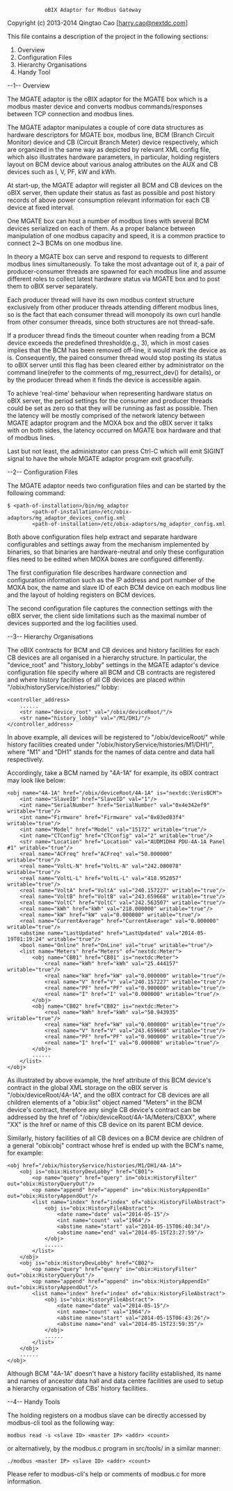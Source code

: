 				oBIX Adaptor for Modbus Gateway
 
Copyright (c) 2013-2014 Qingtao Cao [harry.cao@nextdc.com]    

This file contains a description of the project in the following sections:

1. Overview
2. Configuration Files
3. Hierarchy Organisations
4. Handy Tool


--1-- Overview

The MGATE adaptor is the oBIX adaptor for the MGATE box which is a modbus master device and converts modbus commands/responses between TCP connection and modbus lines.

The MGATE adaptor manipulates a couple of core data structures as hardware descriptors for MGATE box, modbus line, BCM (Branch Circuit Monitor) device and CB (Circuit Branch Meter) device respectively, which are organized in the same way as depicted by relevant XML config file, which also illustrates hardware parameters, in particular, holding registers layout on BCM device about various analog attributes on the AUX and CB devices such as I, V, PF, kW and kWh.

At start-up, the MGATE adaptor will register all BCM and CB devices on the oBIX server, then update their status as fast as possible and post history records of above power consumption relevant information for each CB device at fixed interval.

One MGATE box can host a number of modbus lines with several BCM devices serialized on each of them. As a proper balance between manipulation of one modbus capacity and speed, it is a common practice to connect 2~3 BCMs on one modbus line.

In theory a MGATE box can serve and respond to requests to different modbus lines simultaneously. To take the most advantage out of it, a pair of producer-consumer threads are spawned for each modbus line and assume different roles to collect latest hardware status via MGATE box and to post them to oBIX server separately.

Each producer thread will have its own modbus context structure exclusively from other producer threads attending different modbus lines, so is the fact that each consumer thread will monopoly its own curl handle from other consumer threads, since both structures are not thread-safe.

If a producer thread finds the timeout counter when reading from a BCM device exceeds the predefined threshold(e.g., 3), which in most cases implies that the BCM has been removed off-line, it would mark the device as is. Consequently, the paired consumer thread would stop posting its status to oBIX server until this flag has been cleared either by administrator on the command line(refer to the comments of mg_resurrect_dev() for details), or by the producer thread when it finds the device is accessible again.

To achieve 'real-time' behaviour when representing hardware status on oBIX server, the period settings for the consumer and producer threads could be set as zero so that they will be running as fast as possible. Then the latency will be mostly comprised of the network latency between MGATE adaptor program and the MOXA box and the oBIX server it talks with on both sides, the latency occurred on MGATE box hardware and that of modbus lines.

Last but not least, the administrator can press Ctrl-C which will emit SIGINT signal to have the whole MGATE adaptor program exit gracefully. 


--2-- Configuration Files

The MGATE adaptor needs two configuration files and can be started by the following command:

	$ <path-of-installation>/bin/mg_adaptor
			<path-of-installation>/etc/obix-adaptors/mg_adaptor_devices_config.xml
			<path-of-installation>/etc/obix-adaptors/mg_adaptor_config.xml

Both above configuration files help extract and separate hardware configurables and settings away from the mechanism implemented by binaries, so that binaries are hardware-neutral and only these configuration files need to be edited when MOXA boxes are configured differently.

The first configuration file describes hardware connection and configuration information such as the IP address and port number of the MOXA box, the name and slave ID of each BCM device on each modbus line and the layout of holding registers on BCM devices.

The second configuration file captures the connection settings with the oBIX server, the client side limitations such as the maximal number of devices supported and the log facilities used.


--3-- Hierarchy Organisations

The oBIX contracts for BCM and CB devices and history facilities for each CB devices are all organised in a hierarchy structure. In particular, the "device_root" and "history_lobby" settings in the MGATE adaptor's device configuration file specify where all BCM and CB contracts are registered and where history facilities of all CB devices are placed within "/obix/historyService/histories/" lobby:

	<controller_address>
		......
		<str name="device_root" val="/obix/deviceRoot/"/>
		<str name="history_lobby" val="/M1/DH1/"/>
	</controller_address>

In above example, all devices will be registered to "/obix/deviceRoot/" while history facilities created under "/obix/historyService/histories/M1/DH1/", where "M1" and "DH1" stands for the names of data centre and data hall respectively.

Accordingly, take a BCM named by "4A-1A" for example, its oBIX contract may look like below:

	<obj name="4A-1A" href="/obix/deviceRoot/4A-1A" is="nextdc:VerisBCM">
		<int name="SlaveID" href="SlaveID" val="1"/>
		<int name="SerialNumber" href="SerialNumber" val="0x4e342ef9" writable="true"/>
		<int name="Firmware" href="Firmware" val="0x03ed03f4" writable="true"/>
		<int name="Model" href="Model" val="15172" writable="true"/>
		<int name="CTConfig" href="CTConfig" val="2" writable="true"/>
		<str name="Location" href="Location" val="AUDM1DH4 PDU-4A-1A Panel #1" writable="true"/>
		<real name="ACFreq" href="ACFreq" val="50.000000" writable="true"/>
		<real name="VoltL-N" href="VoltL-N" val="242.080078" writable="true"/>
		<real name="VoltL-L" href="VoltL-L" val="418.952057" writable="true"/>
		<real name="VoltA" href="VoltA" val="240.157227" writable="true"/>
		<real name="VoltB" href="VoltB" val="243.659668" writable="true"/>
		<real name="VoltC" href="VoltC" val="242.563507" writable="true"/>
		<real name="kWh" href="kWh" val="218.000000" writable="true"/>
		<real name="kW" href="kW" val="0.000000" writable="true"/>
		<real name="CurrentAverage" href="CurrentAverage" val="0.000000" writable="true"/>
		<abstime name="LastUpdated" href="LastUpdated" val="2014-05-19T01:19:24" writable="true"/>
		<bool name="Online" href="OnLine" val="true" writable="true"/>
		<list name="Meters" href="Meters" of="nextdc:Meter">
			<obj name="CB01" href="CB01" is="nextdc:Meter">
				<real name="kWh" href="kWh" val="25.444157" writable="true"/>
				<real name="kW" href="kW" val="0.000000" writable="true"/>
				<real name="V" href="V" val="240.157227" writable="true"/>
				<real name="PF" href="PF" val="0.900000" writable="true"/>
				<real name="I" href="I" val="0.000000" writable="true"/>
			</obj>
			<obj name="CB02" href="CB02" is="nextdc:Meter">
				<real name="kWh" href="kWh" val="50.943935" writable="true"/>
				<real name="kW" href="kW" val="0.000000" writable="true"/>
				<real name="V" href="V" val="243.659668" writable="true"/>
				<real name="PF" href="PF" val="0.900000" writable="true"/>
				<real name="I" href="I" val="0.000000" writable="true"/>
			</obj>
			......
		</list>
	</obj>

As illustrated by above example, the href attribute of this BCM device's contract in the global XML storage on the oBIX server is "/obix/deviceRoot/4A-1A", and the oBIX contract for CB devices are all children elements of a "obix:list" object named "Meters" in the BCM device's contract, therefore any single CB device's contract can be addressed by the href of "/obix/deviceRoot/4A-1A/Meters/CBXX", where "XX" is the href or name of this CB device on its parent BCM device.

Similarly, history facilities of all CB devices on a BCM device are children of a general "obix:obj" contract whose href is ended up with the BCM's name, for example:

	<obj href="/obix/historyService/histories/M1/DH1/4A-1A">
		<obj is="obix:HistoryDevLobby" href="CB01">
			<op name="query" href="query" in="obix:HistoryFilter" out="obix:HistoryQueryOut"/>
			<op name="append" href="append" in="obix:HistoryAppendIn" out="obix:HistoryAppendOut"/>
			<list name="index" href="index" of="obix:HistoryFileAbstract">
				<obj is="obix:HistoryFileAbstract">
					<date name="date" val="2014-05-15"/>
					<int name="count" val="1964"/>
					<abstime name="start" val="2014-05-15T06:40:34"/>
					<abstime name="end" val="2014-05-15T23:27:59"/>
				</obj>
				......
			</list>
		</obj>
		<obj is="obix:HistoryDevLobby" href="CB02">
			<op name="query" href="query" in="obix:HistoryFilter" out="obix:HistoryQueryOut"/>
			<op name="append" href="append" in="obix:HistoryAppendIn" out="obix:HistoryAppendOut"/>
			<list name="index" href="index" of="obix:HistoryFileAbstract">
				<obj is="obix:HistoryFileAbstract">
					<date name="date" val="2014-05-15"/>
					<int name="count" val="1964"/>
					<abstime name="start" val="2014-05-15T06:43:26"/>
					<abstime name="end" val="2014-05-15T23:59:35"/>
				</obj>
				......
			</list>
		</obj>
		......
	</obj>

Although BCM "4A-1A" doesn't have a history facility established, its name and names of ancestor data hall and data centre facilities are used to setup a hierarchy organisation of CBs' history facilities.


--4-- Handy Tools

The holding registers on a modbus slave can be directly accessed by modbus-cli tool as the following way:

	modbus read -s <slave ID> <master IP> <addr> <count>

or alternatively, by the modbus.c program in src/tools/ in a similar manner:

	./modbus <master IP> <slave ID> <addr> <count>

Please refer to modbus-cli's help or comments of modbus.c for more information.
